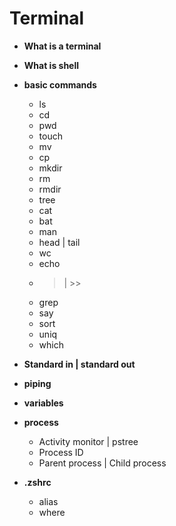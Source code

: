# Terminal

- **What is a terminal**
- **What is shell**
- **basic commands**

  - ls
  - cd
  - pwd
  - touch
  - mv
  - cp
  - mkdir
  - rm
  - rmdir
  - tree
  - cat
  - bat
  - man
  - head | tail
  - wc
  - echo
  - > | >>
  - grep
  - say
  - sort
  - uniq
  - which

- **Standard in | standard out**
- **piping**
- **variables**
- **process**

  - Activity monitor | pstree
  - Process ID
  - Parent process | Child process

- **.zshrc**
  - alias
  - where
